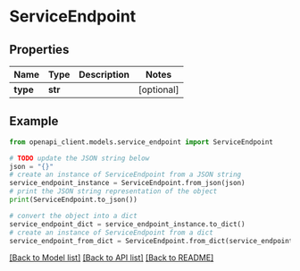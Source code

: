 # ServiceEndpoint


## Properties

Name | Type | Description | Notes
------------ | ------------- | ------------- | -------------
**type** | **str** |  | [optional] 

## Example

```python
from openapi_client.models.service_endpoint import ServiceEndpoint

# TODO update the JSON string below
json = "{}"
# create an instance of ServiceEndpoint from a JSON string
service_endpoint_instance = ServiceEndpoint.from_json(json)
# print the JSON string representation of the object
print(ServiceEndpoint.to_json())

# convert the object into a dict
service_endpoint_dict = service_endpoint_instance.to_dict()
# create an instance of ServiceEndpoint from a dict
service_endpoint_from_dict = ServiceEndpoint.from_dict(service_endpoint_dict)
```
[[Back to Model list]](../README.md#documentation-for-models) [[Back to API list]](../README.md#documentation-for-api-endpoints) [[Back to README]](../README.md)


